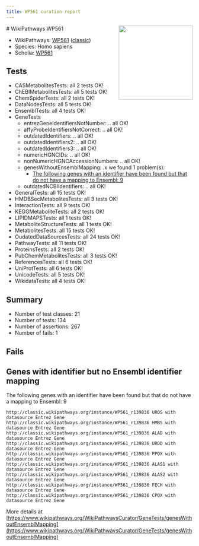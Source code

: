 ```yaml
---
title: WP561 curation report
---
```


<img style="float: right; width: 200px" src="https://upload.wikimedia.org/wikipedia/commons/thumb/8/83/Wplogo_with_text_500.png/640px-Wplogo_with_text_500.png" />
# WikiPathways WP561

* WikiPathways: [WP561](https://wikipathways.org/pathways/WP561) ([classic](https://classic.wikipathways.org/instance/WP561))
* Species: Homo sapiens
* Scholia: [WP561](https://scholia.toolforge.org/wikipathways/WP561)
## Tests
* CASMetabolitesTests: all 2 tests OK!
* ChEBIMetabolitesTests: all 5 tests OK!
* ChemSpiderTests: all 2 tests OK!
* DataNodesTests: all 5 tests OK!
* EnsemblTests: all 4 tests OK!
* GeneTests
    * entrezGeneIdentifiersNotNumber: .. all OK!
    * affyProbeIdentifiersNotCorrect: .. all OK!
    * outdatedIdentifiers: .. all OK!
    * outdatedIdentifiers2: .. all OK!
    * outdatedIdentifiers3: .. all OK!
    * numericHGNCIDs: .. all OK!
    * nonNumericHGNCAccessionNumbers: .. all OK!
    * genesWithoutEnsemblMapping: .x we found 1 problem(s):
        * [The following genes with an identifier have been found but that do not have a mapping to Ensembl: 9](#40286d8b)
    * outdatedNCBIIdentifiers: .. all OK!
* GeneralTests: all 15 tests OK!
* HMDBSecMetabolitesTests: all 3 tests OK!
* InteractionTests: all 9 tests OK!
* KEGGMetaboliteTests: all 2 tests OK!
* LIPIDMAPSTests: all 1 tests OK!
* MetaboliteStructureTests: all 1 tests OK!
* MetabolitesTests: all 15 tests OK!
* OudatedDataSourcesTests: all 24 tests OK!
* PathwayTests: all 11 tests OK!
* ProteinsTests: all 2 tests OK!
* PubChemMetabolitesTests: all 3 tests OK!
* ReferencesTests: all 6 tests OK!
* UniProtTests: all 6 tests OK!
* UnicodeTests: all 5 tests OK!
* WikidataTests: all 4 tests OK!


## Summary

* Number of test classes: 21
* Number of tests: 134
* Number of assertions: 267
* Number of fails: 1

## Fails

<a name="40286d8b" />

## Genes with identifier but no Ensembl identifier mapping

The following genes with an identifier have been found but that do not have a mapping to Ensembl: 9
```
http://classic.wikipathways.org/instance/WP561_r139836 UROS with datasource Entrez Gene
http://classic.wikipathways.org/instance/WP561_r139836 HMBS with datasource Entrez Gene
http://classic.wikipathways.org/instance/WP561_r139836 ALAD with datasource Entrez Gene
http://classic.wikipathways.org/instance/WP561_r139836 UROD with datasource Entrez Gene
http://classic.wikipathways.org/instance/WP561_r139836 PPOX with datasource Entrez Gene
http://classic.wikipathways.org/instance/WP561_r139836 ALAS1 with datasource Entrez Gene
http://classic.wikipathways.org/instance/WP561_r139836 ALAS2 with datasource Entrez Gene
http://classic.wikipathways.org/instance/WP561_r139836 FECH with datasource Entrez Gene
http://classic.wikipathways.org/instance/WP561_r139836 CPOX with datasource Entrez Gene
```

More details at [https://www.wikipathways.org/WikiPathwaysCurator/GeneTests/genesWithoutEnsemblMapping](https://www.wikipathways.org/WikiPathwaysCurator/GeneTests/genesWithoutEnsemblMapping)

